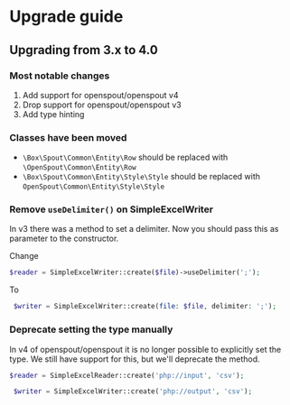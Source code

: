 # Upgrade guide

## Upgrading from 3.x to 4.0


### Most notable changes

1. Add support for openspout/openspout v4
2. Drop support for openspout/openspout v3
3. Add type hinting

### Classes have been moved

- `\Box\Spout\Common\Entity\Row` should be replaced with `\OpenSpout\Common\Entity\Row`
- `\Box\Spout\Common\Entity\Style\Style` should be replaced with `OpenSpout\Common\Entity\Style\Style`

### Remove `useDelimiter()` on SimpleExcelWriter

In v3 there was a method to set a delimiter. Now you should pass this as parameter to the constructor.

Change
```php
$reader = SimpleExcelWriter::create($file)->useDelimiter(';');
```

To
```php
 $writer = SimpleExcelWriter::create(file: $file, delimiter: ';');
```

### Deprecate setting the type manually

In v4 of openspout/openspout it is no longer possible to explicitly set the type.
We still have support for this, but we'll deprecate the method.

```php
$reader = SimpleExcelReader::create('php://input', 'csv');
```

```php
 $writer = SimpleExcelWriter::create('php://output', 'csv');
```
